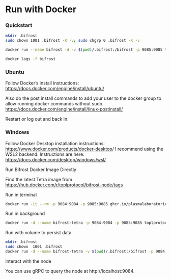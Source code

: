 # Run with Docker

### Quickstart

```sh
mkdir .bifrost
sudo chown 1001 .bifrost -R -v; sudo chgrp 0 .bifrost -R -v

docker run --name bifrost -d -v $(pwd)/.bifrost:/bifrost -p 9085:9085 toplprotocol/bifrost-node:2.0.0-beta3 --knownPeers toplnet.topl.co:9085 --disableGenus --config https://raw.githubusercontent.com/Topl/Genesis/main/toplnet/config.yaml

docker logs -f bifrost
```

### Ubuntu

Follow Docker’s install instructions: https://docs.docker.com/engine/install/ubuntu/

Also do the post install commands to add your user to the docker group to allow running docker commands without sudo. https://docs.docker.com/engine/install/linux-postinstall/

Restart or log out and back in.

### Windows

Follow Docker Desktop installation instructions: https://www.docker.com/products/docker-desktop/ I recommend using the WSL2 backend. Instructions are here: https://docs.docker.com/desktop/windows/wsl/

Run Bifrost Docker Image Directly

Find the latest Tetra image from https://hub.docker.com/r/toplprotocol/bifrost-node/tags



Run in terminal

```sh
docker run -it --rm -p 9084:9084 -p 9085:9085 ghcr.io/plasmalaboratories/plasma-node:latest
```

Run in background

```sh
docker run -d --name bifrost-tetra -p 9084:9084 -p 9085:9085 toplprotocol/bifrost-node:2.0.0-beta3
```

Run with volume to persist data

```sh
mkdir .bifrost
sudo chown  1001 .bifrost
docker run -d --name bifrost-tetra -v $(pwd)/.bifrost:/bifrost -p 9084:9084 -p 9085:9085 toplprotocol/bifrost-node:2.0.0-beta3
```

Interact with the node

You can use gRPC to query the node at http://localhost:9084.
